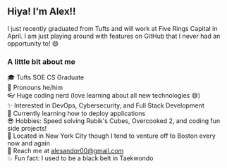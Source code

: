 ## Hiya! I'm Alex!!

I just recently graduated from Tufts and will work at Five Rings Capital in April. I am just playing around with features on GitHub that I never had an opportunity to! :smile:

### A little bit about me

:mortar_board: Tufts SOE CS Graduate  
:wave: Pronouns he/him  
:eyeglasses: Huge coding nerd (love learning about all new technologies :sweat_smile:)  
:sparkles: Interested in DevOps, Cybersecurity, and Full Stack Development  
:book: Currently learning how to deploy applications  
:sunglasses: Hobbies: Speed solving Rubik's Cubes, Overcooked 2, and coding fun side projects!  
:office: Located in New York City though I tend to venture off to Boston every now and again  
:e-mail: Reach me at alesandor00@gmail.com  
:boom: Fun fact: I used to be a black belt in Taekwondo 
